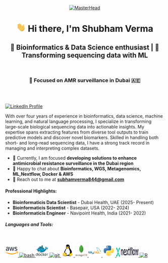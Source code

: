 <p align="center">
  <a href="https://svermai.io">
    <img src="https://www.icgeb.org/wp-content/uploads/2023/01/Genomic-analysis-488977381.png" alt="MasterHead" width="70%" height="auto">
  </a>
</p>
<h1 align="center"> <img src="https://raw.githubusercontent.com/khaeuk/khaeuk/master/assets/wave.gif" width="30px"> Hi there, I'm Shubham Verma </h1>
<h2 align="center">🔬 Bioinformatics & Data Science enthusiast | 🧬 Transforming sequencing data with ML </h2>  <br> 
<h3 align="center"> 📍 Focused on AMR surveillance in Dubai 🇦🇪 </h3>  <br>
  
<br>
<p align="left"> <a href="https://www.linkedin.com/in/shubham-verma96/" target="blank"><img src="https://img.shields.io/badge/Connect%20on-LinkedIn-blue?style=for-the-badge&logo=linkedin" alt="LinkedIn Profile" /></a> </p>

With over four years of experience in bioinformatics, data science, machine learning, and natural language processing, I specialize in transforming large-scale biological sequencing data into actionable insights. My expertise spans extracting features from diverse tool outputs to train predictive models and discover novel biomarkers. Skilled in handling both short- and long-read sequencing data, I have a strong track record in managing and interpreting complex datasets. 


- 🔬 Currently, I am focused **developing solutions to enhance antimicrobial resistance surveillance in the Dubai region**
- 💬 Happy to chat about **Bioinformatics, WGS, Metagenomics, ML,Nextflow, Docker & AWS**
- 📧 Reach out to me at **subhamverma844@gmail.com**

<h4 align="left">Professional Highlights:</h4>

-  **Bioinformaticis Data Scientist** - Dubai Health, UAE (2025- Present)
- **Bioinformaticis Scientist** - Basepair, USA (2022- 2024)
- **Bioinformaticis Engineer** - Navipoint Health, India (2021- 2022)

<h5 align="left">Languages and Tools:</h5>
<br>
<p align="left"> <a href="https://aws.amazon.com" target="_blank" rel="noreferrer"> <img src="https://raw.githubusercontent.com/devicons/devicon/master/icons/amazonwebservices/amazonwebservices-original-wordmark.svg" alt="aws" width="40" height="40"/> </a> <a href="https://www.gnu.org/software/bash/" target="_blank" rel="noreferrer"> <img src="https://www.vectorlogo.zone/logos/gnu_bash/gnu_bash-icon.svg" alt="bash" width="40" height="40"/> </a>  <a href="https://www.docker.com/" target="_blank" rel="noreferrer"> <img src="https://raw.githubusercontent.com/devicons/devicon/master/icons/docker/docker-original-wordmark.svg" alt="docker" width="40" height="40"/> </a>  <a href="https://git-scm.com/" target="_blank" rel="noreferrer"> <img src="https://www.vectorlogo.zone/logos/git-scm/git-scm-icon.svg" alt="git" width="40" height="40"/> </a> <a href="https://www.linux.org/" target="_blank" rel="noreferrer"> <img src="https://raw.githubusercontent.com/devicons/devicon/master/icons/linux/linux-original.svg" alt="linux" width="40" height="40"/> </a> <a href="https://www.mongodb.com/" target="_blank" rel="noreferrer"> <img src="https://raw.githubusercontent.com/devicons/devicon/master/icons/mongodb/mongodb-original-wordmark.svg" alt="mongodb" width="40" height="40"/> </a> <a href="https://www.mysql.com/" target="_blank" rel="noreferrer"> <img src="https://raw.githubusercontent.com/devicons/devicon/master/icons/mysql/mysql-original-wordmark.svg" alt="mysql" width="40" height="40"/> </a> <a href="https://www.python.org" target="_blank" rel="noreferrer"> <img src="https://raw.githubusercontent.com/devicons/devicon/master/icons/python/python-original.svg" alt="python" width="40" height="40"/> </a> <a href="https://www.nextflow.io/" target="_blank" rel="noreferrer"> <img src="https://github.com/nextflow-io/trademark/blob/master/nextflow-logo-bg-light.svg" alt="nextflow" width="70" height="30"/> </a> <a href="https://www.r-project.org/" target="_blank" rel="noreferrer"> <img src="https://www.r-project.org/logo/Rlogo.svg" alt="R" width="40" height="40"/> </a> <br><br></p>







